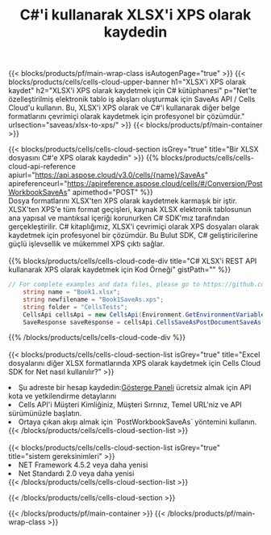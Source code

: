 ﻿---
title:  C#'i kullanarak XLSX'i XPS olarak kaydedin
description:  XLSX formatındaki dosyayı XPS formatındaki dosya olarak kaydetmek için C# için Aspose.Cells Cloud SDK'yı kullanma.
---
{{< blocks/products/pf/main-wrap-class isAutogenPage="true" >}}
{{< blocks/products/cells/cells-cloud-upper-banner h1="XLSX\'i XPS olarak kaydet" h2="XLSX\'i XPS olarak kaydetmek için C# kütüphanesi" p="Net\'te özelleştirilmiş elektronik tablo iş akışları oluşturmak için SaveAs API / Cells Cloud\'u kullanın. Bu, XLSX\'i XPS olarak ve C#\'i kullanarak diğer belge formatlarını çevrimiçi olarak kaydetmek için profesyonel bir çözümdür." urlsection="saveas/xlsx-to-xps/" >}}
{{< blocks/products/pf/main-container >}}

{{< blocks/products/cells/cells-cloud-section isGrey="true" title="Bir XLSX dosyasını C#\'e XPS olarak kaydedin" >}}
{{% blocks/products/cells/cells-cloud-api-reference apiurl="https://api.aspose.cloud/v3.0/cells/{name}/SaveAs" apireferenceurl="https://apireference.aspose.cloud/cells/#/Conversion/PostWorkbookSaveAs" apimethod="POST" %}}
<br/>
Dosya formatlarını XLSX'ten XPS olarak kaydetmek karmaşık bir iştir. XLSX'ten XPS'e tüm format geçişleri, kaynak XLSX elektronik tablosunun ana yapısal ve mantıksal içeriği korunurken C# SDK'mız tarafından gerçekleştirilir. C# kitaplığımız, XLSX'i çevrimiçi olarak XPS dosyaları olarak kaydetmek için profesyonel bir çözümdür. Bu Bulut SDK, C# geliştiricilerine güçlü işlevsellik ve mükemmel XPS çıktı sağlar.
<br/>
<br/>
{{% blocks/products/cells/cells-cloud-code-div title="C# XLSX\'i REST API kullanarak XPS olarak kaydetmek için Kod Örneği" gistPath="" %}}
  
```cs
// For complete examples and data files, please go to https://github.com/aspose-cells-cloud/aspose-cells-cloud-dotnet/
    string name = "Book1.xlsx";
    string newfilename = "Book1SaveAs.xps";
    string folder = "CellsTests";
    CellsApi cellsApi = new CellsApi(Environment.GetEnvironmentVariable("ProductClientId"), Environment.GetEnvironmentVariable("ProductClientSecret"));
    SaveResponse saveResponse = cellsApi.CellsSaveAsPostDocumentSaveAs(name, null, newfilename, null,null,folder);
```
  
{{% /blocks/products/cells/cells-cloud-code-div %}}
<br/>
<br/>
{{< blocks/products/cells/cells-cloud-section-list isGrey="true" title="Excel dosyalarını diğer XLSX formatlarında XPS olarak kaydetmek için Cells Cloud SDK for Net nasıl kullanılır?" >}}
<li> Şu adreste bir hesap kaydedin:<a href="https://dashboard.aspose.cloud/">Gösterge Paneli</a> ücretsiz almak için API kota ve yetkilendirme detaylarını</li>
<li>Cells API'i Müşteri Kimliğiniz, Müşteri Sırrınız, Temel URL'niz ve API sürümünüzle başlatın.</li>
<li>Ortaya çıkan akışı almak için `PostWorkbookSaveAs` yöntemini kullanın.</li>
{{< /blocks/products/cells/cells-cloud-section-list >}}
<br/>
<br/>
{{< blocks/products/cells/cells-cloud-section-list isGrey="true" title="sistem gereksinimleri" >}}
<li>NET Framework 4.5.2 veya daha yenisi</li>
<li>Net Standardı 2.0 veya daha yenisi</li>
{{< /blocks/products/cells/cells-cloud-section-list >}}

{{< /blocks/products/cells/cells-cloud-section >}}

{{< /blocks/products/pf/main-container >}}
{{< /blocks/products/pf/main-wrap-class >}}
